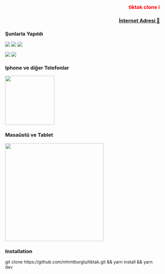 
  <h3 align="right" style="color:red;">tiktak clone ℹ️</h3>

<h3 align="right"><a href="https://tiktakkiralaclone.netlify.app/"> İnternet Adresi 🔗</a></h3>
  <h3 align="">Şunlarla Yapıldı</h3>
  
  <p align="">
  <img src="https://img.shields.io/badge/React-f6f7fb?style=for-the-badge&logo=react&logoColor=black"/>
  <img src="https://img.shields.io/badge/Vite-f6f7fb?style=for-the-badge&logo=vite&logoColor=black"/>
  <img src="https://img.shields.io/badge/CSS-f6f7fb?style=for-the-badge&logo=css3&logoColor=black"/>
 </p>
 <p align="">
 
  <img src="https://img.shields.io/badge/Tailwind-f6f7fb?style=for-the-badge&logo=tailwindcss&logoColor=black"/>
   <img src="https://img.shields.io/badge/TavaScript-f6f7fb?style=for-the-badge&logo=typescript&logoColor=black"/>
  </p>
  
 <h3 align="">Iphone ve diğer Telefonlar </h3>
 
 <p align="">

 <img src="https://github.com/mhmtbsrglu/tiktak/assets/99546413/8e1c12f4-7e06-4692-a281-43095b0a7109" style="width:10rem" />

 </p>
 
  <h3 align="">Masaüstü ve Tablet</h3>
 
 <p align="">




 <img src="https://github.com/mhmtbsrglu/tiktak/assets/99546413/dae9cb3a-c625-4084-9e80-d22d729adcc3" style="width:20rem" />

 </p>

   <h3 align="">Installation</h3>
   git clone https://github.com/mhmtbsrglu/tiktak.git && yarn install && yarn dev
